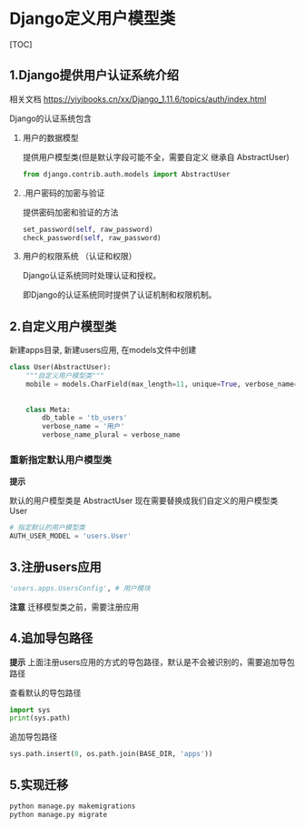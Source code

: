 # Django定义⽤户模型类

[TOC]

## 1.Django提供⽤户认证系统介绍

相关⽂档 https://yiyibooks.cn/xx/Django_1.11.6/topics/auth/index.html

Django的认证系统包含

1. ⽤户的数据模型

   提供⽤户模型类(但是默认字段可能不全，需要⾃定义 继承⾃ AbstractUser)

   ```python
   from django.contrib.auth.models import AbstractUser
   ```

2. .⽤户密码的加密与验证 

   提供密码加密和验证的⽅法

   ```python
   set_password(self, raw_password)
   check_password(self, raw_password)
   ```

3. ⽤户的权限系统 （认证和权限）

   Django认证系统同时处理认证和授权。

   即Django的认证系统同时提供了认证机制和权限机制。

## 2.⾃定义⽤户模型类

新建apps目录, 新建users应⽤, 在models文件中创建

```python
class User(AbstractUser):
    """⾃定义⽤户模型类"""
    mobile = models.CharField(max_length=11, unique=True, verbose_name='⼿机号')
    
    
	class Meta:
        db_table = 'tb_users'
        verbose_name = '⽤户'
        verbose_name_plural = verbose_name
```

### 重新指定默认⽤户模型类

**提示**

默认的⽤户模型类是 AbstractUser
现在需要替换成我们⾃定义的⽤户模型类 User

```python
# 指定默认的⽤户模型类
AUTH_USER_MODEL = 'users.User'
```

## 3.注册users应⽤

```python
'users.apps.UsersConfig', # ⽤户模块
```

**注意** 迁移模型类之前，需要注册应⽤

## 4.追加导包路径

**提示** 上⾯注册users应⽤的⽅式的导包路径，默认是不会被识别的，需要追加导包路径

查看默认的导包路径

```python
import sys
print(sys.path)
```

追加导包路径 

```python
sys.path.insert(0, os.path.join(BASE_DIR, 'apps'))
```

## 5.实现迁移

```python
python manage.py makemigrations
python manage.py migrate
```

